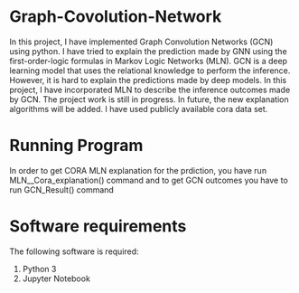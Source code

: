 # Graph-Covolution-Network

In this project, I have implemented Graph Convolution Networks (GCN) using python. I have tried to explain the prediction made by GNN using the first-order-logic formulas in Markov Logic Networks (MLN). GCN is a deep learning model that uses the relational knowledge to perform the inference. However, it is hard to explain the predictions made by deep models. In this project, I have incorporated MLN to describe the inference outcomes made by GCN. The project work is still in progress. In future, the new explanation algorithms will be added. I have used publicly available cora data set. 

# Running Program
In order to get CORA MLN explanation for the prdiction, you have run MLN__Cora_explanation() command and to get GCN outcomes you have to run GCN_Result()  command

# Software requirements
The following software is required:
1. Python 3
2. Jupyter Notebook
